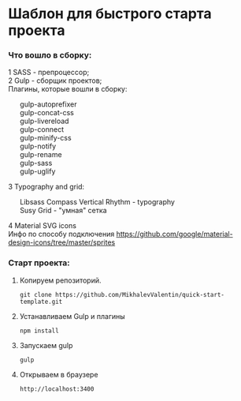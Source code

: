 # Шаблон для быстрого старта проекта
<h3>Что вошло в сборку:</h3>
1 SASS - препроцессор;<br>
2 Gulp - сборщик проектов;<br>
    Плагины, которые вошли в сборку:<br>
    <ul style="list-style-type: none;">
        <li>gulp-autoprefixer</li>
        <li>gulp-concat-css</li>
        <li>gulp-livereload</li>
        <li>gulp-connect</li>
        <li>gulp-minify-css</li>
        <li>gulp-notify</li>
        <li>gulp-rename</li>
        <li>gulp-sass</li>
        <li>gulp-uglify</li>
    </ul>
    
3 Typography and grid:<br>
    <ul style="list-style-type: none;">
        <li>Libsass Compass Vertical Rhythm - typography</li>
        <li>Susy Grid - "умная" сетка</li>
    </ul>

4 Material SVG icons<br>
    Инфо по способу подключения https://github.com/google/material-design-icons/tree/master/sprites

<h3>Старт проекта:</h3>

1. Копируем репозиторий.
	~~~	
	git clone https://github.com/MikhalevValentin/quick-start-template.git
	~~~

2. Устанавливаем Gulp  и плагины  
	~~~
	npm install
	~~~

3. Запускаем gulp 
	~~~
	gulp
	~~~
4. Открываем в браузере 
    <pre><code>http://localhost:3400</code></pre>